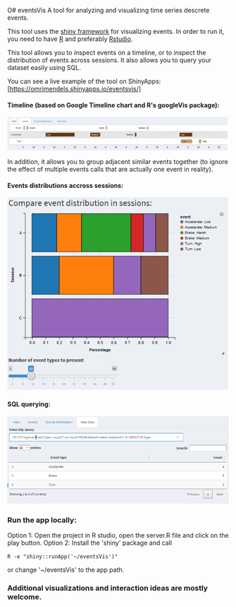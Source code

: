 O# eventsVis
A tool for analyzing and visualizing time series descrete events.

This tool uses the [shiny framework](https://shiny.rstudio.com/) for visualizing events.
In order to run it, you need to have [R](https://mran.microsoft.com/download) and preferably [Rstudio](https://www.rstudio.com/products/rstudio/download/).

This tool allows you to inspect events on a timeline, or to inspect the distribution of events across sessions.
It also allows you to query your dataset easily using SQL.

You can see a live example of the tool on ShinyApps:
[https://omrimendels.shinyapps.io/eventsvis/]




#### Timeline (based on Google Timeline chart and R's googleVis package):
![Timeline](https://github.com/omri374/eventsVis/raw/master/img/timeline.png)

In addition, it allows you to group adjacent similar events together (to ignore the effect of multiple events calls that are actually one event in reality).


#### Events distributions accross sessions:
![Distributions](https://github.com/omri374/eventsVis/raw/master/img/distributions.png)


#### SQL querying: 
![SQL](https://github.com/omri374/eventsVis/raw/master/img/sql.png)



### Run the app locally:
Option 1: Open the project in R studio, open the server.R file and click on the play button. 
Option 2: Install the 'shiny' package and call


    R -e "shiny::runApp('~/eventsVis')"

or change '~/eventsVis' to the app path.


### Additional visualizations and interaction ideas are mostly welcome.

